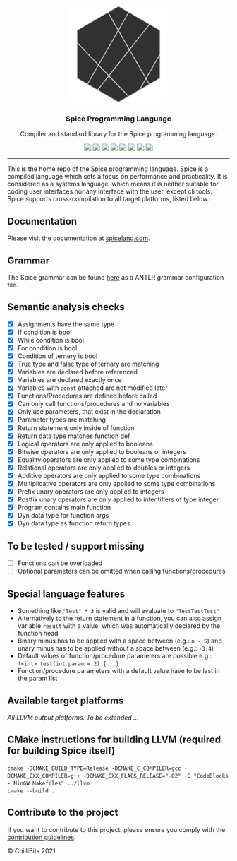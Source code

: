 <p align="center">
  <img alt="Spice Logo" src="./docs/docs/static/avatar.png" height="220" />
  <h3 align="center">Spice Programming Language</h3>
  <p align="center">Compiler and standard library for the Spice programming language.</p>
  <p align="center">
    <a target="_blank" href="https://github.com/chillibits/spice/releases/latest"><img src="https://img.shields.io/github/v/release/chillibits/spice?include_prereleases"></a>
    <a target="_blank" href="https://hub.docker.com/r/chillibits/spice"><img src="https://img.shields.io/docker/pulls/chillibits/spice"></a>
    <a target="_blank" href="./.github/workflows/ci-go.yml"><img src="https://github.com/chillibits/spice/actions/workflows/ci-go.yml/badge.svg"></a>
	<a target="_blank" href="./.github/workflows/ci-cpp.yml"><img src="https://github.com/chillibits/spice/actions/workflows/ci-cpp.yml/badge.svg"></a>
	<a target="_blank" href="./.github/workflows/codeql-analysis.yml"><img src="https://github.com/chillibits/spice/actions/workflows/codeql-analysis.yml/badge.svg"></a>
    <a target="_blank" href="https://goreportcard.com/report/github.com/chillibits/spice"><img src="https://goreportcard.com/badge/github.com/chillibits/spice"></a>
    <a target="_blank" href="https://makeapullrequest.com"><img src="https://img.shields.io/badge/PRs-welcome-brightgreen.svg"></a>
    <a target="_blank" href="./LICENSE.md"><img src="https://img.shields.io/github/license/chillibits/spice"></a>
  </p>
</p>

---

This is the home repo of the Spice programming language. Spice is a compiled language which sets a focus on performance and practicality. It is considered as a systems language, which means it is neither suitable for coding user interfaces nor any interface with the user, except cli tools. Spice supports cross-compilation to all target platforms, listed below.

## Documentation
Please visit the documentation at [spicelang.com](https://www.spicelang.com).

## Grammar
The Spice grammar can be found [here](./compiler/src/grammar/Spice.g4) as a ANTLR grammar configuration file.

## Semantic analysis checks
- [x] Assignments have the same type
- [x] If condition is bool
- [x] While condition is bool
- [x] For condition is bool
- [x] Condition of ternery is bool
- [x] True type and false type of ternary are matching
- [x] Variables are declared before referenced
- [x] Variables are declared exactly once
- [x] Variables with `const` attached are not modified later
- [x] Functions/Procedures are defined before called
- [x] Can only call functions/procedures and no variables
- [x] Only use parameters, that exist in the declaration
- [x] Parameter types are matching
- [x] Return statement only inside of function
- [x] Return data type matches function def
- [x] Logical operators are only applied to booleans
- [x] Bitwise operators are only applied to booleans or integers
- [x] Equality operators are only applied to some type combinations
- [x] Relational operators are only applied to doubles or integers
- [x] Additive operators are only applied to some type combinations
- [x] Multiplicative operators are only applied to some type combinations
- [x] Prefix unary operators are only applied to integers
- [x] Postfix unary operators are only applied to intentifiers of type integer
- [x] Program contains main function
- [x] Dyn data type for function args
- [x] Dyn data type as function return types

## To be tested / support missing
- [ ] Functions can be overloaded
- [ ] Optional parameters can be omitted when calling functions/procedures

## Special language features
- Something like `"Test" * 3` is valid and will evaluate to `"TestTestTest"`
- Alternatively to the return statement in a function, you can also assign variable `result` with a value, which was automatically declared by the function head
- Binary minus has to be applied with a space between (e.g.: `n - 5`) and unary minus has to be applied without a space between (e.g.: `-3.4`)
- Default values of function/procedure parameters are possible e.g.: `f<int> test(int param = 2) {...}`
- Function/procedure parameters with a default value have to be last in the param list

## Available target platforms
*All LLVM output platforms. To be extended ...*

## CMake instructions for building LLVM (required for building Spice itself)
`cmake -DCMAKE_BUILD_TYPE=Release -DCMAKE_C_COMPILER=gcc -DCMAKE_CXX_COMPILER=g++ -DCMAKE_CXX_FLAGS_RELEASE="-O2" -G "CodeBlocks - MinGW Makefiles" ../llvm` <br>
`cmake --build .`

## Contribute to the project
If you want to contribute to this project, please ensure you comply with the [contribution guidelines](./CONTRIBUTING.md).

© ChilliBits 2021